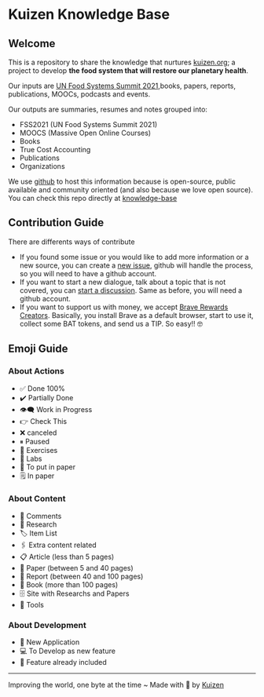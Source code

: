 # Kuizen Knowledge Base
## Welcome
This is a repository to share the knowledge that nurtures [kuizen.org](https://kuizen.org/); a project to develop **the food system that will restore our planetary health**.

Our inputs are [UN Food Systems Summit 2021](https://www.un.org/en/food-systems-summit),books, papers, reports, publications, MOOCs, podcasts and events.

Our outputs are summaries, resumes and notes grouped into:
- FSS2021 (UN Food Systems Summit 2021)
- MOOCS (Massive Open Online Courses)
- Books
- True Cost Accounting
- Publications
- Organizations

We use [github](https://github.com/) to host this information because is open-source, public available and community oriented (and also because we love open source).  
You can check this repo directly at [knowledge-base](https://github.com/kuizen-org/knowledge-base)

## Contribution Guide
There are differents ways of contribute
- If you found some issue or you would like to add more information or a new source, you can create a [new issue](https://github.com/kuizen-org/knowledge-base/issues/new), github will handle the process, so you will need to have a github account.
- If you want to start a new dialogue, talk about a topic that is not covered, you can [start a discussion](https://github.com/kuizen-org/knowledge-base/discussions). Same as before, you will need a github account.
- If you want to support us with money, we accept [Brave Rewards Creators](https://brave.com/brave-rewards/). Basically, you install Brave as a default browser, start to use it, collect some BAT tokens, and send us a TIP. So easy!! 🤓

## Emoji Guide
### About Actions
- ✅  Done 100%
- ✔️   Partially Done
- 👁️‍🗨️  Work in Progress
- 👉  Check This
- ❌  canceled
- ⏸  Paused
- 💪  Exercises
- 🧪  Labs
- 🔖  To put in paper
- 🗒️  In paper

### About Content
- 💬  Comments
- 🔬  Research
- 🏷️  Item List
- 🖇  Extra content related
- 📋  Article (less than 5 pages)
- 📃  Paper (between 5 and 40 pages)
- 📓  Report (between 40 and 100 pages)
- 📗  Book (more than 100 pages)
- 🗄️  Site with Researchs and Papers
- 🧰  Tools

### About Development
- 📡  New Application
- 💻  To Develop as new feature
- 📲  Feature already included

****
Improving the world, one byte at the time ~ Made with 💚 by [Kuizen](https://kuizen.org/)
